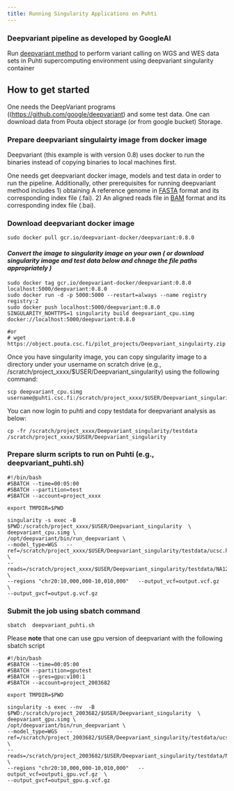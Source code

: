 ```yaml
---
title: Running Singularity Applications on Puhti
---
```


### Deepvariant pipeline as developed by GoogleAI ###
Run [deepvariant method](https://github.com/google/deepvariant)   to perform variant calling on WGS and WES data sets in Puhti supercomputing environment using deepvariant singularity container


## How to get started
One needs the DeepVariant programs ((https://github.com/google/deepvariant) and some test data. One can download data from Pouta object storage  (or from google bucket)  Storage.

### Prepare deepvariant singulairty image from docker image
Deepvariant (this example is with version 0.8) uses docker to run the binaries instead of copying binaries to local machines first.

One needs get deepvariant docker image, models and test data in order to run the pipeline. Additionally, other prerequisites for running deepvariant method includes 1) obtaining A reference genome in [FASTA](https://en.wikipedia.org/wiki/FASTA_format) format and its corresponding index file (.fai). 2) An aligned reads file in [BAM](http://genome.sph.umich.edu/wiki/BAM) format and its corresponding index file (.bai).

### Download deepvariant docker image

```
sudo docker pull gcr.io/deepvariant-docker/deepvariant:0.8.0
```

#### _Convert the image to singularity image on your own ( or download singularity image and test data below and chnage the file paths appropriately )_ ####

```
sudo docker tag gcr.io/deepvariant-docker/deepvariant:0.8.0 localhost:5000/deepvariant:0.8.0
sudo docker run -d -p 5000:5000 --restart=always --name registry registry:2
sudo docker push localhost:5000/deepvariant:0.8.0
SINGULARITY_NOHTTPS=1 singularity build deepvariant_cpu.simg docker://localhost:5000/deepvariant:0.8.0

#or 
# wget https://object.pouta.csc.fi/pilot_projects/Deepvariant_singulairty.zip

```
Once you have singularity image, you can copy singularity image to a directory under your username on scratch drive (e.g., /scratch/project_xxxx/$USER/Deepvariant_singularity) using the following command:

```
scp deepvariant_cpu.simg username@puhti.csc.fi:/scratch/project_xxxx/$USER/Deepvariant_singularity
```
You can now login to puhti and  copy testdata for deepvariant analysis as below:

```
cp -fr /scratch/project_xxxx/Deepvariant_singularity/testdata  /scratch/project_xxxx/$USER/Deepvariant_singularity

```

### Prepare slurm scripts to run on Puhti (e.g., deepvariant_puhti.sh)

```
#!/bin/bash
#SBATCH --time=00:05:00
#SBATCH --partition=test
#SBATCH --account=project_xxxx

export TMPDIR=$PWD

singularity -s exec -B $PWD:/scratch/project_xxxx/$USER/Deepvariant_singularity  \
deepvariant_cpu.simg \
/opt/deepvariant/bin/run_deepvariant \
--model_type=WGS   --ref=/scratch/project_xxxx/$USER/Deepvariant_singularity/testdata/ucsc.hg19.chr20.unittest.fasta \
--reads=/scratch/project_xxxx/$USER/Deepvariant_singularity/testdata/NA12878_S1.chr20.10_10p1mb.bam \
--regions "chr20:10,000,000-10,010,000"   --output_vcf=output.vcf.gz  \
--output_gvcf=output.g.vcf.gz
```

### Submit the job using sbatch command

```
sbatch  deepvariant_puhti.sh
```

Please **note** that one can use gpu version of deepvariant with the following sbatch script

```
#!/bin/bash
#SBATCH --time=00:05:00
#SBATCH --partition=gputest
#SBATCH --gres=gpu:v100:1
#SBATCH --account=project_2003682

export TMPDIR=$PWD

singularity -s exec --nv  -B $PWD:/scratch/project_2003682/$USER/Deepvariant_singularity  \
deepvariant_gpu.simg \
/opt/deepvariant/bin/run_deepvariant \
--model_type=WGS   --ref=/scratch/project_2003682/$USER/Deepvariant_singularity/testdata/ucsc.hg19.chr20.unittest.fasta \
--reads=/scratch/project_2003682/$USER/Deepvariant_singularity/testdata/NA12878_S1.chr20.10_10p1mb.bam \
--regions "chr20:10,000,000-10,010,000"   --output_vcf=outputi_gpu.vcf.gz  \
--output_gvcf=output_gpu.g.vcf.gz

```
